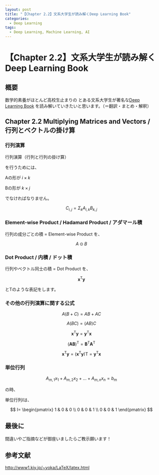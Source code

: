 ```yaml
---
layout: post
title: "【Chapter 2.2】文系大学生が読み解くDeep Learning Book"
categories:
  - Deep Learning
tags:
  - Deep Learning, Machine Learning, AI
---
```


# 【Chapter 2.2】文系大学生が読み解くDeep Learning Book

## 概要

数学的素養がほとんど高校生止まりの
とある文系大学生が著名な[Deep Learning Book](http://www.deeplearningbook.org/)
を読み解いていきたいと思います。（＝翻訳・まとめ・解釈）

## Chapter 2.2 Multiplying Matrices and Vectors / 行列とベクトルの掛け算

### 行列演算

行列演算（行列と行列の掛け算）

を行うためには、

Aの形が $i \times k$

Bの形が $k \times j$

でなければなりません。

$$
C_{i,j} = \Sigma_{k} A_{i,k}B_{k,j}
$$

### Element-wise Product / Hadamard Product / アダマール積

行列の成分ごとの積 = Element-wise Product を、

$$
A \odot B
$$

### Dot Product / 内積 / ドット積

行列やベクトル同士の積 = Dot Product を、

$$
\mathbf {x} ^{\mathsf {T}}\mathbf {y}
$$

とTのような表記をします。

### その他の行列演算に関する公式

$$
A(B+C) = AB + AC
$$

$$
A(BC) = (AB)C
$$

$$
\mathbf {x} ^{\mathsf {T}}\mathbf {y}
= \mathbf {y} ^{\mathsf {T}}\mathbf {x}
$$

$$
(\mathbf {AB}) ^{\mathsf {T}} =
\mathbf {B} ^{\mathsf {T}}
\mathbf {A} ^{\mathsf {T}}
$$

$$
\mathbf {x} ^{\mathsf {T}}\mathbf {y}
= (\mathbf {x} ^{\mathsf {T}}\mathbf {y})\mathsf {T}
= \mathbf {y} ^{\mathsf {T}}\mathbf {x}
$$

### 単位行列

$$
A_{m,1}x_{1} + A_{m,2}x_{2} + ... + A_{m,n}x_{n} = b_{m}
$$

の時、

単位行列$I$は、

$$
I=
\begin{pmatrix}
1 & 0 & 0 \\
0 & 0 & 1 \\
0 & 0 & 1
\end{pmatrix}
$$

## 最後に

間違いやご指摘などが御座いましたらご教示願います！

## 参考文献

http://www1.kiy.jp/~yoka/LaTeX/latex.html
